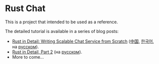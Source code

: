 # Rust Chat

This is a project that intended to be used as a reference.

The detailed tutorial is available in a series of blog posts:

* [Rust in Detail: Writing Scalable Chat Service from Scratch](http://nbaksalyar.github.io/2015/07/10/writing-chat-in-rust.html) ([中国](http://markindev.github.io/2016/02/15/Rust-in-Details-Part-1/), [한국어](http://blog.naver.com/futurewave01/220539095123), на [русском](https://habrahabr.ru/post/268609/)).
* [Rust in Detail, Part 2](http://nbaksalyar.github.io/2015/11/09/rust-in-detail-2.html) (на [русском](https://habrahabr.ru/post/278635/)).
* More to come...
